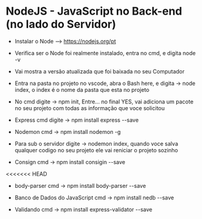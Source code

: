 # NodeJS - JavaScript no Back-end (no lado do Servidor)  

* Instalar o Node --> https://nodejs.org/pt  

* Verifica ser o Node foi realmente instalado, entra no cmd, e digita node -v  

* Vai mostra a versão atualizada que foi baixada no seu Computador  

* Entra na pasta no projeto no vscode, abra o Bash here, e digita -> node index, o index é o nome da pasta que esta no projeto  

* No cmd digite -> npm init, Entre... no final YES, vai adiciona um pacote no seu projeto com todas as informação que voce solicitou  

* Express cmd digite -> npm install express --save  

* Nodemon cmd -> npm install nodemon -g  

* Para sub o servidor digite -> nodemon index, quando voce salva qualquer codigo no seu projeto ele vai reniciar o projeto sozinho  

* Consign cmd -> npm install consigin --save  

<<<<<<< HEAD

* body-parser cmd -> npm install body-parser --save  

* Banco de Dados do JavaScript cmd -> npm install nedb --save  

* Validando cmd -> npm install express-validator --save  


